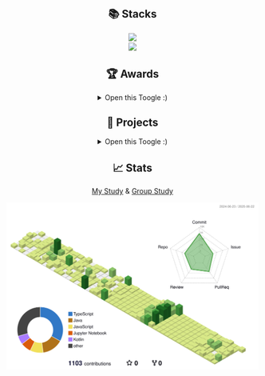 <div align="center">
	
## 📚 Stacks  
 <img src="https://skillicons.dev/icons?i=figma,styledcomponents,js,ts&perline="/><br/>
 <img src="https://go-skill-icons.vercel.app/api/icons?i=vue,react,vite,vercel&titles=true"/>

## 🏆 Awards
<details>
  <summary>Open this Toogle :)</summary>

| Award 	| Date                         	     | Contest                  | Repository			|
|-------------|---------------------------------   |-----------------------	|-----------------------	|
| 🥉 **동상(3위)** | 2024.11.14 | 2024 성공회대 제15회 IT 경진대회 | [내 손 안의 작은 친구, Mood Friend 🐾](https://github.com/LikeLion-12th-SKHU/LikeLion-12th-TEAM02-FE) |

</details>

## 🤝 Projects
<details>
  <summary>Open this Toogle :)</summary>

| Name 	| Duration                         	     | Description                  | Repository			|
|-------------|---------------------------------   |-----------------------	|-----------------------	|
| **오늘의<br/>한문장** | 2025.01.21 ~ 2025.02.23 | 책 명언 기록 및 공유 앱 서비스 | [책 명언을 기록하며 소통하는 감성 플랫폼 💌](https://github.com/SuKyeong2002/today-sentence-front) |
| **Prolink** | 2024.11.11 ~ 2024.11.23 | 프로젝트와 팀원 관리 웹 서비스 | [효율적인 업무 분담을 지원하는 올인원 플랫폼 🔗](https://github.com/2024GanzithonPYTHON/14_Ganzi_Frontend) |
| **Moyeo** | 2024.10.26 ~ 2024.11.03 | AI 웹 게임 서비스 | [누구나 함께 즐길 수 있는 게임 🎮](https://github.com/moyeothon/2024_MOYEOYHON_12team_FE) |

</details>

## 📈 Stats
[My Study](https://github.com/SuKyeong2002/Algorithm) & [Group Study](https://github.com/algo-study-java)
<br />

![](./profile-3d-contrib/profile-green-animate.svg)
